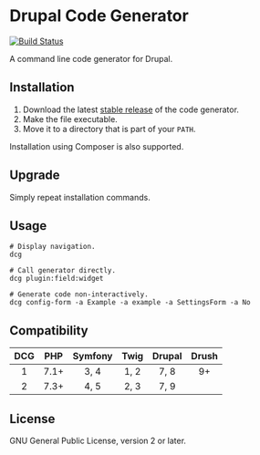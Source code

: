 # Drupal Code Generator

[![Build Status](https://travis-ci.org/Chi-teck/drupal-code-generator.svg?branch=master)](https://travis-ci.org/Chi-teck/drupal-code-generator)

A command line code generator for Drupal.

## Installation

1. Download the latest [stable release](https://github.com/Chi-teck/drupal-code-generator/releases) of the code generator.
2. Make the file executable.
3. Move it to a directory that is part of your `PATH`.

Installation using Composer is also supported.

## Upgrade
Simply repeat installation commands.

## Usage
```shell
# Display navigation.
dcg

# Call generator directly.
dcg plugin:field:widget

# Generate code non-interactively.
dcg config-form -a Example -a example -a SettingsForm -a No
```

## Compatibility
DCG|PHP|Symfony|Twig|Drupal|Drush
:-:|:-:|:-:|:-:|:-:|:-:
1|7.1+|3, 4|1, 2|7, 8|9+
2|7.3+|4, 5|2, 3|7, 9|

## License
GNU General Public License, version 2 or later.
